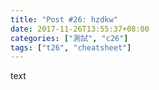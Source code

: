 ```yaml
---
title: "Post #26: hzdkw"
date: 2017-11-26T13:55:37+08:00
categories: ["測試", "c26"]
tags: ["t26", "cheatsheet"]
---
```


text

